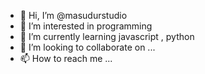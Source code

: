 - 👋 Hi, I’m @masudurstudio
- 👀 I’m interested in programming
- 🌱 I’m currently learning javascript , python
- 💞️ I’m looking to collaborate on ...
- 📫 How to reach me ...

<!---
masudurstudio/masudurstudio is a ✨ special ✨ repository because its `README.md` (this file) appears on your GitHub profile.
You can click the Preview link to take a look at your changes.
--->

